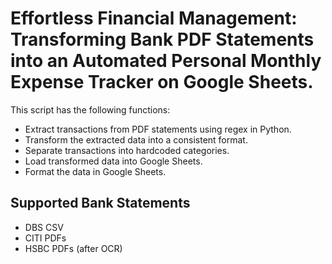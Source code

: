 # Effortless Financial Management: Transforming Bank PDF Statements into an Automated Personal Monthly Expense Tracker on Google Sheets.
This script has the following functions:
- Extract transactions from PDF statements using regex in Python.
- Transform the extracted data into a consistent format.
- Separate transactions into hardcoded categories.
- Load transformed data into Google Sheets.
- Format the data in Google Sheets.

## Supported Bank Statements
- DBS CSV
- CITI PDFs
- HSBC PDFs (after OCR)


